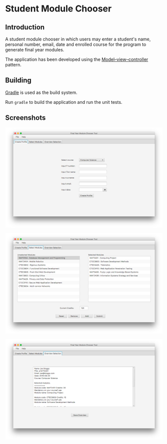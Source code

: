 # Student Module Chooser

## Introduction

A student module chooser in which users may enter a student's name, personal number, email, date and enrolled course for the program to generate final year modules.

The application has been developed using the [Model–view–controller][mvc] pattern.

## Building

[Gradle][gradle] is used as the build system.

Run `gradle` to build the application and run the unit tests.

## Screenshots

![Create Profile][create_profile]

![Select Modules][select_modules]

![Overview Selection][overview_selection]

[create_profile]: /img/create_profile.png
[select_modules]: /img/select_modules.png
[overview_selection]: /img/overview_selection.png

[mvc]: http://en.wikipedia.org/wiki/Model%E2%80%93view%E2%80%93controller
[gradle]: http://www.gradle.org/
